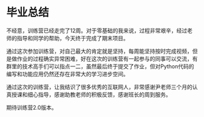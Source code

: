 # 毕业总结

不经意，训练营已经走完了12周。对于零基础的我来说，过程非常艰辛，经过老师的指导和同学的帮助，今天终于完成了期末项目。

通过这次参加训练营，对自己最大的肯定就是坚持，每周能坚持按时完成视频，但是做作业的过程确实异常困难，好在这次的训练营有一起参与的同事可以交流，有群里的技术高手们可以指点一二，虽然最后终于提交了作业，但对Python代码的编写和功能应用仍然还存在非常大的学习进步空间。

通过这次的训练营，让我结识了很多优秀的互联网人，非常感谢尹老师三个月的认真授课和细心指导，感谢助教老师的积极反馈，感谢班长的周到服务。

期待训练营2.0版本。

